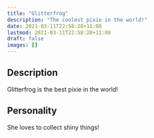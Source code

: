 ```yaml
---
title: "Glitterfrog"
description: "The coolest pixie in the world!"
date: 2021-03-11T22:58:28+11:00
lastmod: 2021-03-11T22:58:28+11:00
draft: false
images: []
---
```


## Description

Glitterfrog is the best pixie in the world!

## Personality

She loves to collect shiny things!

